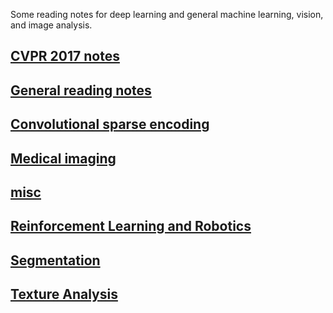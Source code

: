 <!-- ---
title: machine learning and computer vision notes
--- -->

Some reading notes for deep learning and general machine learning, vision, and image analysis.


## [CVPR 2017 notes](CVPR_review.md)

## [General reading notes](reading_notes.md)

## [Convolutional sparse encoding](convolutional_sparse_encoding.md)

## [Medical imaging](medical_imaging.md)

## [misc](misc.md)

## [Reinforcement Learning and Robotics](reinforcement_learning_robotics.md)

## [Segmentation](segmentation.md)

## [Texture Analysis](texture.md)
